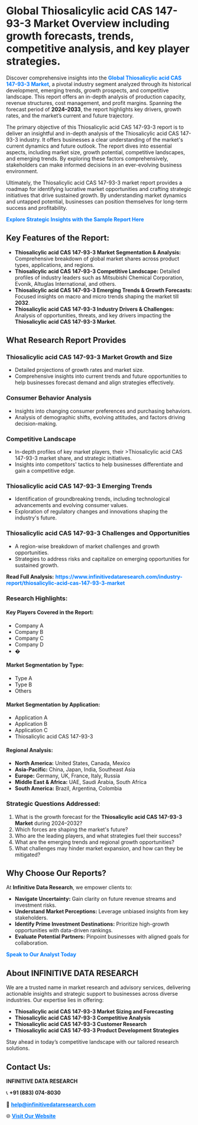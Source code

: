 <h1>Global Thiosalicylic acid CAS 147-93-3 Market Overview including growth forecasts, trends, competitive analysis, and key player strategies.</h1>
<p>
Discover comprehensive insights into the 
<a href="https://www.infinitivedataresearch.com/industry-report/thiosalicylic-acid-cas-147-93-3-market" rel="dofollow" style="color: #007BFF; text-decoration: none;"><strong>Global Thiosalicylic acid CAS 147-93-3 Market</strong></a>, a pivotal industry segment analyzed through its historical development, emerging trends, growth prospects, and competitive landscape. This report offers an in-depth analysis of production capacity, revenue structures, cost management, and profit margins. Spanning the forecast period of <strong>2024–2033</strong>, the report highlights key drivers, growth rates, and the market’s current and future trajectory.
</p>
<p>
The primary objective of this Thiosalicylic acid CAS 147-93-3 report is to deliver an insightful and in-depth analysis of the Thiosalicylic acid CAS 147-93-3 industry. It offers businesses a clear understanding of the market's current dynamics and future outlook. The report dives into essential aspects, including market size, growth potential, competitive landscapes, and emerging trends. By exploring these factors comprehensively, stakeholders can make informed decisions in an ever-evolving business environment.
</p>
<p>
Ultimately, the Thiosalicylic acid CAS 147-93-3 market report provides a roadmap for identifying lucrative market opportunities and crafting strategic initiatives that drive sustained growth. By understanding market dynamics and untapped potential, businesses can position themselves for long-term success and profitability.
</p>
<p>
<a href="https://www.infinitivedataresearch.com/request-sample/reportId=112587" style="color: #007BFF; text-decoration: none;"><strong>Explore Strategic Insights with the Sample Report Here</strong></a>
</p>

<h2>Key Features of the Report:</h2>
<ul>
<li><strong>Thiosalicylic acid CAS 147-93-3 Market Segmentation & Analysis:</strong> Comprehensive breakdown of global market shares across product types, applications, and regions.</li>
<li><strong>Thiosalicylic acid CAS 147-93-3 Competitive Landscape:</strong> Detailed profiles of industry leaders such as Mitsubishi Chemical Corporation, Evonik, Altuglas International, and others.</li>
<li><strong>Thiosalicylic acid CAS 147-93-3 Emerging Trends & Growth Forecasts:</strong> Focused insights on macro and micro trends shaping the market till <strong>2032</strong>.</li>
<li><strong>Thiosalicylic acid CAS 147-93-3 Industry Drivers & Challenges:</strong> Analysis of opportunities, threats, and key drivers impacting the <strong>Thiosalicylic acid CAS 147-93-3 Market</strong>.</li>
</ul>

<h2>What Research Report Provides</h2>
<h3>Thiosalicylic acid CAS 147-93-3 Market Growth and Size</h3>
<ul>
<li>Detailed projections of growth rates and market size.</li>
<li>Comprehensive insights into current trends and future opportunities to help businesses forecast demand and align strategies effectively.</li>
</ul>

<h3>Consumer Behavior Analysis</h3>
<ul>
<li>Insights into changing consumer preferences and purchasing behaviors.</li>
<li>Analysis of demographic shifts, evolving attitudes, and factors driving decision-making.</li>
</ul>

<h3>Competitive Landscape</h3>
<ul>
<li>In-depth profiles of key market players, their >Thiosalicylic acid CAS 147-93-3 market share, and strategic initiatives.</li>
<li>Insights into competitors' tactics to help businesses differentiate and gain a competitive edge.</li>
</ul>

<h3>Thiosalicylic acid CAS 147-93-3 Emerging Trends</h3>
<ul>
<li>Identification of groundbreaking trends, including technological advancements and evolving consumer values.</li>
<li>Exploration of regulatory changes and innovations shaping the industry's future.</li>
</ul>

<h3>Thiosalicylic acid CAS 147-93-3 Challenges and Opportunities</h3>
<ul>
<li>A region-wise breakdown of market challenges and growth opportunities.</li>
<li>Strategies to address risks and capitalize on emerging opportunities for sustained growth.</li>
</ul>
<p><strong>Read Full Analysis:</strong> <a href="https://www.infinitivedataresearch.com/industry-report/thiosalicylic-acid-cas-147-93-3-market" rel="dofollow" style="color: #007BFF; text-decoration: none;"><strong>https://www.infinitivedataresearch.com/industry-report/thiosalicylic-acid-cas-147-93-3-market</strong></a></p>
<h3>Research Highlights:</h3>
<h4>Key Players Covered in the Report:</h4>
<ul><li>Company A</li><li>Company B</li><li>Company C</li><li>Company D</li><li>�</li></ul>
<h4>Market Segmentation by Type:</h4>
<ul><li>Type A</li><li>Type B</li><li>Others</li></ul>
<h4>Market Segmentation by Application:</h4>
<ul><li>Application A</li><li>Application B</li><li>Application C</li><li>Thiosalicylic acid CAS 147-93-3</li></ul>

<h4>Regional Analysis:</h4>
<ul>
<li><strong>North America:</strong> United States, Canada, Mexico</li>
<li><strong>Asia-Pacific:</strong> China, Japan, India, Southeast Asia</li>
<li><strong>Europe:</strong> Germany, UK, France, Italy, Russia</li>
<li><strong>Middle East & Africa:</strong> UAE, Saudi Arabia, South Africa</li>
<li><strong>South America:</strong> Brazil, Argentina, Colombia</li>
</ul>

<h3>Strategic Questions Addressed:</h3>
<ol>
<li>What is the growth forecast for the <strong>Thiosalicylic acid CAS 147-93-3 Market</strong> during 2024–2032?</li>
<li>Which forces are shaping the market's future?</li>
<li>Who are the leading players, and what strategies fuel their success?</li>
<li>What are the emerging trends and regional growth opportunities?</li>
<li>What challenges may hinder market expansion, and how can they be mitigated?</li>
</ol>

<h2>Why Choose Our Reports?</h2>
<p>At <strong>Infinitive Data Research</strong>, we empower clients to:</p>
<ul>
<li><strong>Navigate Uncertainty:</strong> Gain clarity on future revenue streams and investment risks.</li>
<li><strong>Understand Market Perceptions:</strong> Leverage unbiased insights from key stakeholders.</li>
<li><strong>Identify Prime Investment Destinations:</strong> Prioritize high-growth opportunities with data-driven rankings.</li>
<li><strong>Evaluate Potential Partners:</strong> Pinpoint businesses with aligned goals for collaboration.</li>
</ul>
<p><a href="https://www.infinitivedataresearch.com/industry-report/thiosalicylic-acid-cas-147-93-3-market" rel="dofollow" style="color: #007BFF; text-decoration: none;"><strong>Speak to Our Analyst Today</strong></a></p>

<h2>About INFINITIVE DATA RESEARCH</h2>
<p>We are a trusted name in market research and advisory services, delivering actionable insights and strategic support to businesses across diverse industries. Our expertise lies in offering:</p>
<ul>
<li><strong>Thiosalicylic acid CAS 147-93-3 Market Sizing and Forecasting</strong></li>
<li><strong>Thiosalicylic acid CAS 147-93-3 Competitive Analysis</strong></li>
<li><strong>Thiosalicylic acid CAS 147-93-3 Customer Research</strong></li>
<li><strong>Thiosalicylic acid CAS 147-93-3 Product Development Strategies</strong></li>
</ul>
<p>Stay ahead in today’s competitive landscape with our tailored research solutions.</p>

<h2>Contact Us:</h2>
<p><strong>INFINITIVE DATA RESEARCH</strong></p>
<p>📞 <strong>+91 (883) 074-8030</strong></p>
<p>📧 <strong><a href="mailto:help@infinitivedataresearch.com" style="color: #007BFF;">help@infinitivedataresearch.com</a></strong></p>
<p>🌐 <strong><a href="https://www.infinitivedataresearch.com" rel="dofollow" style="color: #007BFF;">Visit Our Website</a></strong></p>